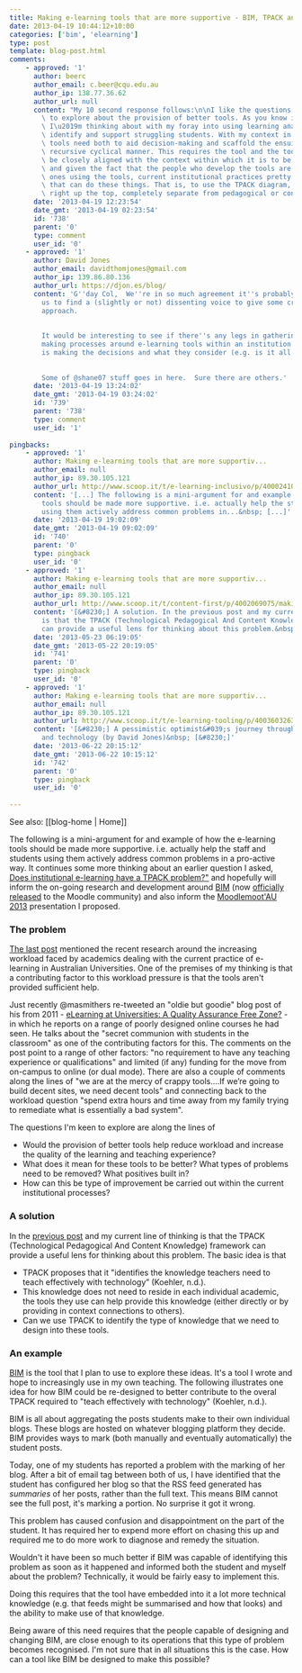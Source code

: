 ```yaml
---
title: Making e-learning tools that are more supportive - BIM, TPACK and truncated feeds
date: 2013-04-19 10:44:12+10:00
categories: ['bim', 'elearning']
type: post
template: blog-post.html
comments:
    - approved: '1'
      author: beerc
      author_email: c.beer@cqu.edu.au
      author_ip: 138.77.36.62
      author_url: null
      content: "My 10 second response follows:\n\nI like the questions that you are seeking\
        \ to explore about the provision of better tools. As you know its something that\
        \ I\u2019m thinking about with my foray into using learning analytics to better\
        \ identify and support struggling students. With my context in mind, I think the\
        \ tools need both to aid decision-making and scaffold the ensuing action in a\
        \ recursive cyclical manner. This requires the tool and the tool developers to\
        \ be closely aligned with the context within which it is to be used. With eLearning,\
        \ and given the fact that the people who develop the tools are typically not the\
        \ ones using the tools, current institutional practices pretty much preclude tools\
        \ that can do these things. That is, to use the TPACK diagram, the tools are sitting\
        \ right up the top, completely separate from pedagogical or content knowledge."
      date: '2013-04-19 12:23:54'
      date_gmt: '2013-04-19 02:23:54'
      id: '738'
      parent: '0'
      type: comment
      user_id: '0'
    - approved: '1'
      author: David Jones
      author_email: davidthomjones@gmail.com
      author_ip: 139.86.80.136
      author_url: https://djon.es/blog/
      content: 'G''day Col,  We''re in so much agreement it''s probably past time for
        us to find a (slightly or not) dissenting voice to give some critique of this
        approach.
    
    
        It would be interesting to see if there''s any legs in gathering all of the decision
        making processes around e-learning tools within an institution and analysing who
        is making the decisions and what they consider (e.g. is it all technical?).
    
    
        Some of @shane07 stuff goes in here.  Sure there are others.'
      date: '2013-04-19 13:24:02'
      date_gmt: '2013-04-19 03:24:02'
      id: '739'
      parent: '738'
      type: comment
      user_id: '1'
    
pingbacks:
    - approved: '1'
      author: Making e-learning tools that are more supportiv...
      author_email: null
      author_ip: 89.30.105.121
      author_url: http://www.scoop.it/t/e-learning-inclusivo/p/4000241062/making-e-learning-tools-that-are-more-supportive-bim-tpack-and-truncated-feeds
      content: '[...] The following is a mini-argument for and example of how the e-learning
        tools should be made more supportive. i.e. actually help the staff and students
        using them actively address common problems in...&nbsp; [...]'
      date: '2013-04-19 19:02:09'
      date_gmt: '2013-04-19 09:02:09'
      id: '740'
      parent: '0'
      type: pingback
      user_id: '0'
    - approved: '1'
      author: Making e-learning tools that are more supportiv...
      author_email: null
      author_ip: 89.30.105.121
      author_url: http://www.scoop.it/t/content-first/p/4002069075/making-e-learning-tools-that-are-more-supportive-bim-tpack-and
      content: '[&#8230;] A solution. In the previous post and my current line of thinking
        is that the TPACK (Technological Pedagogical And Content Knowledge) framework
        can provide a useful lens for thinking about this problem.&nbsp; [&#8230;]'
      date: '2013-05-23 06:19:05'
      date_gmt: '2013-05-22 20:19:05'
      id: '741'
      parent: '0'
      type: pingback
      user_id: '0'
    - approved: '1'
      author: Making e-learning tools that are more supportiv...
      author_email: null
      author_ip: 89.30.105.121
      author_url: http://www.scoop.it/t/e-learning-tooling/p/4003603263/making-e-learning-tools-that-are-more-supportive-bim-tpack-and
      content: '[&#8230;] A pessimistic optimist&#039;s journey through learning, teaching
        and technology (by David Jones)&nbsp; [&#8230;]'
      date: '2013-06-22 20:15:12'
      date_gmt: '2013-06-22 10:15:12'
      id: '742'
      parent: '0'
      type: pingback
      user_id: '0'
    
---
```


See also: [[blog-home | Home]]

The following is a mini-argument for and example of how the e-learning tools should be made more supportive. i.e. actually help the staff and students using them actively address common problems in a pro-active way. It continues some more thinking about an earlier question I asked, [Does institutional e-learning have a TPACK problem?"](/blog2/2013/03/22/does-institutional-e-learning-have-a-tpack-problem/) and hopefully will inform the on-going research and development around [BIM](/blog2/research/bam-blog-aggregation-management/) (now [officially released](/blog2/research/bam-blog-aggregation-management/) to the Moodle community) and also inform the [Moodlemoot'AU 2013](http://moodlemoot.org.au/) presentation I proposed.

### The problem

[The last post](/blog2/2013/03/22/does-institutional-e-learning-have-a-tpack-problem/) mentioned the recent research around the increasing workload faced by academics dealing with the current practice of e-learning in Australian Universities. One of the premises of my thinking is that a contributing factor to this workload pressure is that the tools aren't provided sufficient help.

Just recently @masmithers re-tweeted an "oldie but goodie" blog post of his from 2011 - [eLearning at Universities: A Quality Assurance Free Zone?](http://www.masmithers.com/2011/02/19/elearning-at-universities-a-quality-assurance-free-zone/) - in which he reports on a range of poorly designed online courses he had seen. He talks about the "secret communion with students in the classroom" as one of the contributing factors for this. The comments on the post point to a range of other factors: "no requirement to have any teaching experience or qualifications" and limited (if any) funding for the move from on-campus to online (or dual mode). There are also a couple of comments along the lines of "we are at the mercy of crappy tools....If we’re going to build decent sites, we need decent tools" and connecting back to the workload question "spend extra hours and time away from my family trying to remediate what is essentially a bad system".

The questions I'm keen to explore are along the lines of

- Would the provision of better tools help reduce workload and increase the quality of the learning and teaching experience?
- What does it mean for these tools to be better? What types of problems need to be removed? What positives built in?
- How can this be type of improvement be carried out within the current institutional processes?

### A solution

In the [previous post](/blog2/2013/03/22/does-institutional-e-learning-have-a-tpack-problem/) and my current line of thinking is that the TPACK (Technological Pedagogical And Content Knowledge) framework can provide a useful lens for thinking about this problem. The basic idea is that

- TPACK proposes that it "identifies the knowledge teachers need to teach effectively with technology” (Koehler, n.d.).
- This knowledge does not need to reside in each individual academic, the tools they use can help provide this knowledge (either directly or by providing in context connections to others).
- Can we use TPACK to identify the type of knowledge that we need to design into these tools.

### An example

[BIM](/blog2/research/bam-blog-aggregation-management/) is the tool that I plan to use to explore these ideas. It's a tool I wrote and hope to increasingly use in my own teaching. The following illustrates one idea for how BIM could be re-designed to better contribute to the overal TPACK required to "teach effectively with technology" (Koehler, n.d.).

BIM is all about aggregating the posts students make to their own individual blogs. These blogs are hosted on whatever blogging platform they decide. BIM provides ways to mark (both manually and eventually automatically) the student posts.

Today, one of my students has reported a problem with the marking of her blog. After a bit of email tag between both of us, I have identified that the student has configured her blog so that the RSS feed generated has _summaries_ of her posts, rather than the full text. This means BIM cannot see the full post, it's marking a portion. No surprise it got it wrong.

This problem has caused confusion and disappointment on the part of the student. It has required her to expend more effort on chasing this up and required me to do more work to diagnose and remedy the situation.

Wouldn't it have been so much better if BIM was capable of identifying this problem as soon as it happened and informed both the student and myself about the problem? Technically, it would be fairly easy to implement this.

Doing this requires that the tool have embedded into it a lot more technical knowledge (e.g. that feeds might be summarised and how that looks) and the ability to make use of that knowledge.

Being aware of this need requires that the people capable of designing and changing BIM, are close enough to its operations that this type of problem becomes recognised. I'm not sure that in all situations this is the case. How can a tool like BIM be designed to make this possible?
